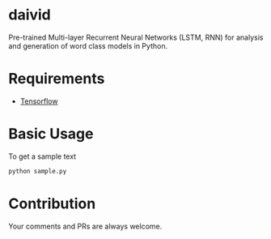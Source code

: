 # daivid

Pre-trained Multi-layer Recurrent Neural Networks (LSTM, RNN) 
for analysis and generation of word class models in Python.



# Requirements
- [Tensorflow](http://www.tensorflow.org)

# Basic Usage

To get a sample text
```bash
python sample.py
```

# Contribution
Your comments and PRs are always welcome.
